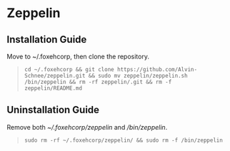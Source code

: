 # Zeppelin

## Installation Guide
Move to ~/.foxehcorp, then clone the repository. 

> `cd ~/.foxehcorp && git clone https://github.com/Alvin-Schnee/zeppelin.git && sudo mv zeppelin/zeppelin.sh /bin/zeppelin && rm -rf zeppelin/.git && rm -f zeppelin/README.md`

## Uninstallation Guide
Remove both *~/.foxehcorp/zeppelin* and */bin/zeppelin*. 

> `sudo rm -rf ~/.foxehcorp/zeppelin/ && sudo rm -f /bin/zeppelin`

